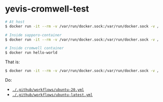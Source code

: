 # yevis-cromwell-test

```bash
# At host
$ docker run -it --rm -v /var/run/docker.sock:/var/run/docker.sock -v /tmp:/tmp ghcr.io/sapporo-wes/sapporo-service:1.4.9 bash

# Inside sapporo-container
$ docker run -it --rm -v /var/run/docker.sock:/var/run/docker.sock -v /usr/bin/docker:/usr/bin/docker -v /tmp:/tmp --entrypoint="" broadinstitute/cromwell:80 bash

# Inside cromwell container
$ docker run hello-world
```

That is:

```bash
$ docker run -it --rm -v /var/run/docker.sock:/var/run/docker.sock -v /tmp:/tmp ghcr.io/sapporo-wes/sapporo-service:1.4.9 docker run -it --rm -v /var/run/docker.sock:/var/run/docker.sock -v /usr/bin/docker:/usr/bin/docker -v /tmp:/tmp --entrypoint="" broadinstitute/cromwell:80 docker run hello-world
```

Do:

- [`./.github/workflows/ubuntu-20.yml`](./.github/workflows/ubuntu-20.yml)
- [`./.github/workflows/ubuntu-latest.yml`](./.github/workflows/ubuntu-latest.yml)
